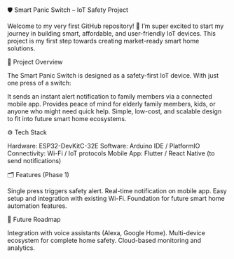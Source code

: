  🛡️ Smart Panic Switch – IoT Safety Project

Welcome to my very first GitHub repository! 🚀
I’m super excited to start my journey in building smart, affordable, and user-friendly IoT devices. This project is my first step towards creating market-ready smart home solutions.

 📌 Project Overview

The Smart Panic Switch is designed as a safety-first IoT device. With just one press of a switch:

It sends an instant alert notification to family members via a connected mobile app.
Provides peace of mind for elderly family members, kids, or anyone who might need quick help.
Simple, low-cost, and scalable design to fit into future smart home ecosystems.

 ⚙️ Tech Stack

Hardware: ESP32-DevKitC-32E
Software: Arduino IDE / PlatformIO
Connectivity: Wi-Fi / IoT protocols
Mobile App: Flutter / React Native (to send notifications)

 🗂️ Features (Phase 1)

Single press triggers safety alert.
Real-time notification on mobile app.
Easy setup and integration with existing Wi-Fi.
Foundation for future smart home automation features.

 🌱 Future Roadmap

Integration with voice assistants (Alexa, Google Home).
Multi-device ecosystem for complete home safety.
Cloud-based monitoring and analytics.



